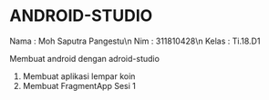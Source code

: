 # ANDROID-STUDIO
Nama  : Moh Saputra Pangestu\n
Nim   : 311810428\n
Kelas : Ti.18.D1

Membuat android dengan adroid-studio

 1. Membuat aplikasi lempar koin 
 2. Membuat FragmentApp Sesi 1

